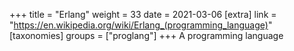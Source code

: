 +++
title = "Erlang"
weight = 33
date = 2021-03-06
[extra]
link = "https://en.wikipedia.org/wiki/Erlang_(programming_language)"
[taxonomies]
groups = ["proglang"]
+++
A programming language

